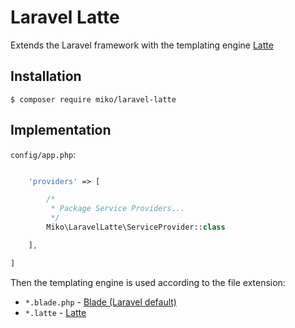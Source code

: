 Laravel Latte
=============

Extends the Laravel framework with the templating engine [Latte](https://latte.nette.org)

## Installation

```
$ composer require miko/laravel-latte
```

## Implementation

`config/app.php`:
```php

    'providers' => [

        /*
         * Package Service Providers...
         */
        Miko\LaravelLatte\ServiceProvider::class

    ],

]
```

Then the templating engine is used according to the file extension:
- `*.blade.php` - [Blade (Laravel default)](https://laravel.com/docs/blade)
- `*.latte` - [Latte](https://latte.nette.org)
